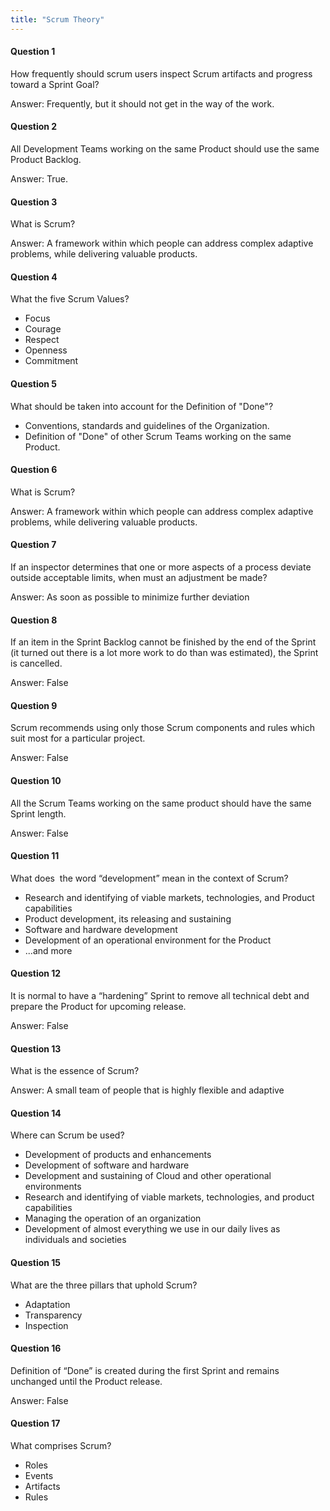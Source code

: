 ```yaml
---
title: "Scrum Theory"
---
```

#### Question 1
How frequently should scrum users inspect Scrum artifacts and progress toward a Sprint Goal?

Answer: Frequently, but it should not get in the way of the work.

#### Question 2
All Development Teams working on the same Product should use the same Product Backlog.

Answer: True.

#### Question 3
What is Scrum?

Answer: A framework within which people can address complex adaptive problems, while delivering valuable products.

#### Question 4
What the five Scrum Values?
- Focus
- Courage
- Respect
- Openness
- Commitment

#### Question 5
What should be taken into account for the Definition of "Done"?
- Conventions, standards and guidelines of the Organization.
- Definition of "Done" of other Scrum Teams working on the same Product.

#### Question 6
What is Scrum?

Answer: A framework within which people can address complex adaptive problems, while delivering valuable products.

#### Question 7
If an inspector determines that one or more aspects of a process deviate outside acceptable limits, when must an adjustment be made?

Answer: As soon as possible to minimize further deviation

#### Question 8
If an item in the Sprint Backlog cannot be finished by the end of the Sprint (it turned out there is a lot more work to do than was estimated), the Sprint is cancelled.

Answer: False

#### Question 9
Scrum recommends using only those Scrum components and rules which suit most for a particular project.

Answer: False

#### Question 10
All the Scrum Teams working on the same product should have the same Sprint length.

Answer: False

#### Question 11
What does  the word “development” mean in the context of Scrum?
- Research and identifying of viable markets, technologies, and Product capabilities
- Product development, its releasing and sustaining
- Software and hardware development
- Development of an operational environment for the Product
- ...and more

#### Question 12
It is normal to have a “hardening” Sprint to remove all technical debt and prepare the Product for upcoming release.

Answer: False

#### Question 13
What is the essence of Scrum?

Answer: A small team of people that is highly flexible and adaptive

#### Question 14
Where can Scrum be used?
- Development of products and enhancements
- Development of software and hardware
- Development and sustaining of Cloud and other operational environments
- Research and identifying of viable markets, technologies, and product capabilities
- Managing the operation of an organization
- Development of almost everything we use in our daily lives as individuals and societies

#### Question 15
What are the three pillars that uphold Scrum?
- Adaptation
- Transparency
- Inspection

#### Question 16
Definition of “Done” is created during the first Sprint and remains unchanged until the Product release.

Answer: False

#### Question 17
What comprises Scrum?
- Roles
- Events
- Artifacts
- Rules
